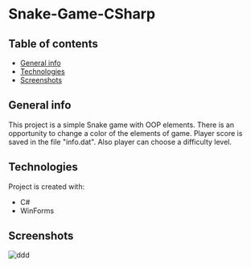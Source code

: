 # Snake-Game-CSharp
## Table of contents
* [General info](#general-info)
* [Technologies](#technologies)
* [Screenshots](#screenshots)


## General info
This project is a simple Snake game with OOP elements.
There is an opportunity to change a color of the elements of game.
Player score is saved in the file "info.dat".
Also player can choose a difficulty level.

## Technologies
Project is created with:
* C#
* WinForms

## Screenshots
![ddd](https://github.com/Illia1F/Snake_game/blob/master/Snake.jpg)
